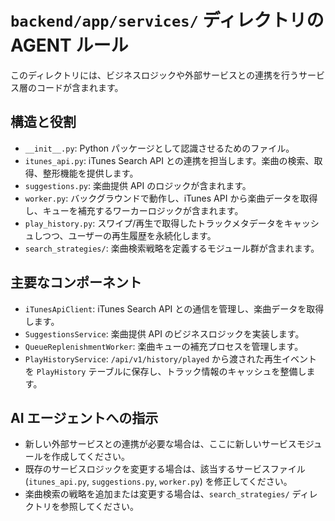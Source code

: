 # `backend/app/services/` ディレクトリの AGENT ルール

このディレクトリには、ビジネスロジックや外部サービスとの連携を行うサービス層のコードが含まれます。

## 構造と役割

- `__init__.py`: Python パッケージとして認識させるためのファイル。
- `itunes_api.py`: iTunes Search API との連携を担当します。楽曲の検索、取得、整形機能を提供します。
- `suggestions.py`: 楽曲提供 API のロジックが含まれます。
- `worker.py`: バックグラウンドで動作し、iTunes API から楽曲データを取得し、キューを補充するワーカーロジックが含まれます。
- `play_history.py`: スワイプ/再生で取得したトラックメタデータをキャッシュしつつ、ユーザーの再生履歴を永続化します。
- `search_strategies/`: 楽曲検索戦略を定義するモジュール群が含まれます。

## 主要なコンポーネント

- `iTunesApiClient`: iTunes Search API との通信を管理し、楽曲データを取得します。
- `SuggestionsService`: 楽曲提供 API のビジネスロジックを実装します。
- `QueueReplenishmentWorker`: 楽曲キューの補充プロセスを管理します。
- `PlayHistoryService`: `/api/v1/history/played` から渡された再生イベントを `PlayHistory` テーブルに保存し、トラック情報のキャッシュを整備します。

## AI エージェントへの指示

- 新しい外部サービスとの連携が必要な場合は、ここに新しいサービスモジュールを作成してください。
- 既存のサービスロジックを変更する場合は、該当するサービスファイル (`itunes_api.py`, `suggestions.py`, `worker.py`) を修正してください。
- 楽曲検索の戦略を追加または変更する場合は、`search_strategies/` ディレクトリを参照してください。
